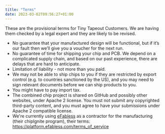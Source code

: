```yaml
---
title: "Terms"
date: 2023-03-02T09:56:27+01:00
---
```


These are the provisional terms for Tiny Tapeout Customers. We are having them checked by a legal expert and they are likely to be revised.

* No guarantee that your manufactured design will be functional, but if it’s our fault then we’ll give you a voucher for the next run.
* No guarantee of time for shipping your chip and PCB. We depend on a complicated supply chain, and based on our past experience, there are delays that are hard to anticipate.
* Limitation of liability - not more than you paid.
* We may not be able to ship chips to you if they are restricted by export control (e.g. to countries sanctioned by the US), and you may need to sign relevant documents before we can ship products to you.
* You might have to pay import tax.
* The combined chip project is shared on GitHub and possibly other websites, under Apache 2 license. You must not submit any copyrighted third-party content, and you must agree to have your submissions under Apache 2 compatible license.
* We're currently using [eFabless](https://efabless.com) as a contractor for the manufacturing (their chipIgnite program), their terms: https://platform.efabless.com/terms_of_service
